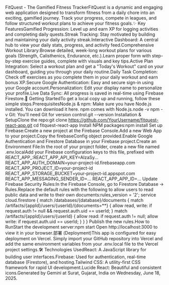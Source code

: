 FitQuest - The Gamified Fitness TrackerFitQuest is a dynamic and engaging web application designed to transform fitness from a daily chore into an exciting, gamified journey. Track your progress, compete in leagues, and follow structured workout plans to achieve your fitness goals.✨ Key FeaturesGamified Progression: Level up and earn XP for logging activities and completing daily quests.Streak Tracking: Stay motivated by building and maintaining your daily activity streak.Interactive Dashboard: A central hub to view your daily stats, progress, and activity feed.Comprehensive Workout Library:Browse detailed, week-long workout plans for various goals (Strength, Calisthenics, Endurance, etc.).Learn proper form with step-by-step exercise guides, complete with visuals and key tips.Active Plan Integration: Select a workout plan and get a "Today's Workout" card on your dashboard, guiding you through your daily routine.Daily Task Completion: Check off exercises as you complete them in your daily workout and earn bonus XP.Secure Google Authentication: Easy and secure sign-in using your Google account.Personalization: Edit your display name to personalize your profile.Live Data Sync: All progress is saved in real-time using Firebase Firestore.🚀 Getting StartedTo get a local copy up and running, follow these simple steps.PrerequisitesNode.js & npm: Make sure you have Node.js installed. You can download it here. npm comes with Node.js.node -v
npm -v
Git: You'll need Git for version control.git --version
Installation & SetupClone the repo:git clone https://github.com/YourUsername/fitquest-react-app.git
cd fitquest-react-app
Install NPM packages:npm install
Set up Firebase:Create a new project at the Firebase Console.Add a new Web App to your project.Copy the firebaseConfig object provided.Enable Google Authentication and Firestore Database in your Firebase project.Create an Environment File:In the root of your project folder, create a new file named .env.localAdd your Firebase configuration keys to this file, prefixed with REACT_APP_:REACT_APP_API_KEY=AIzaSy...
REACT_APP_AUTH_DOMAIN=your-project-id.firebaseapp.com
REACT_APP_PROJECT_ID=your-project-id
REACT_APP_STORAGE_BUCKET=your-project-id.appspot.com
REACT_APP_MESSAGING_SENDER_ID=...
REACT_APP_APP_ID=...
Update Firebase Security Rules:In the Firebase Console, go to Firestore Database -> Rules.Replace the default rules with the following to allow users to read public data and write to their own documents:rules_version = '2';
service cloud.firestore {
  match /databases/{database}/documents {
    match /artifacts/{appId}/users/{userId}/{documents=**} {
      allow read, write: if request.auth != null && request.auth.uid == userId;
    }
    match /artifacts/{appId}/users/{userId} {
      allow read: if request.auth != null;
      allow write: if request.auth.uid == userId;
    }
  }
}
Publish the new rules.How to RunStart the development server:npm start
Open http://localhost:3000 to view it in your browser.部署 (Deployment)This app is configured for easy deployment on Vercel. Simply import your GitHub repository into Vercel and add the same environment variables from your .env.local file to the Vercel project settings.🛠️ Technologies UsedReact: A JavaScript library for building user interfaces.Firebase: Used for authentication, real-time database (Firestore), and hosting.Tailwind CSS: A utility-first CSS framework for rapid UI development.Lucide React: Beautiful and consistent icons.Generated by Gemini at Surat, Gujarat, India on Wednesday, June 18, 2025.
